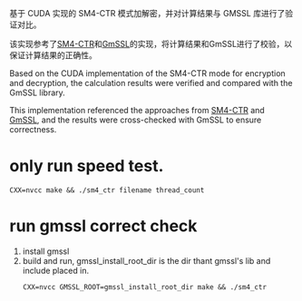 基于 CUDA 实现的 SM4-CTR 模式加解密，并对计算结果与 GMSSL 库进行了验证对比。

该实现参考了[SM4-CTR](https://github.com/BESTICSP/SM4-CTR)和[GmSSL](https://github.com/guanzhi/GmSSL)的实现，将计算结果和GmSSL进行了校验，以保证计算结果的正确性。

Based on the CUDA implementation of the SM4-CTR mode for encryption and decryption, the calculation results were verified and compared with the GmSSL library.

This implementation referenced the approaches from [SM4-CTR](https://github.com/BESTICSP/SM4-CTR) and [GmSSL](https://github.com/guanzhi/GmSSL), and the results were cross-checked with GmSSL to ensure correctness.

# only run speed test.
```
CXX=nvcc make && ./sm4_ctr filename thread_count
```

# run gmssl correct check

1. install gmssl
2. build and run, gmssl_install_root_dir is the dir thant gmssl's lib and include placed in.
   ```
   CXX=nvcc GMSSL_ROOT=gmssl_install_root_dir make && ./sm4_ctr
   ``` 